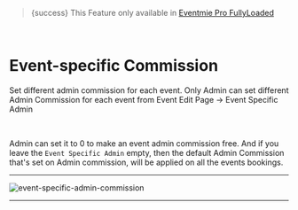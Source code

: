 
>{success} This Feature only available in [Eventmie Pro FullyLoaded](https://classiebit.com/eventmie-pro-fullyloaded)

<br>

# Event-specific Commission

Set different admin commission for each event. Only Admin can set different Admin Commission for each event from Event Edit Page -> Event Specific Admin

<br>

Admin can set it to 0 to make an event admin commission free. And if you leave the `Event Specific Admin` empty, then the default Admin Commission that's set on Admin commission, will be applied on all the events bookings.

---

![event-specific-admin-commission](/images/fullyloaded/event-specific-admin-commission.png "event-specific-admin-commission")

---
